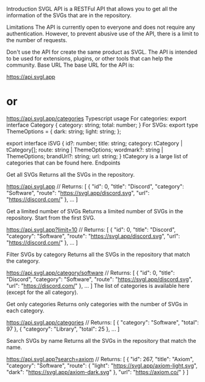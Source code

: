 Introduction
SVGL API is a RESTFul API that allows you to get all the information of the SVGs that are in the repository.

Limitations
The API is currently open to everyone and does not require any authentication. However, to prevent abusive use of the API, there is a limit to the number of requests.

Don't use the API for create the same product as SVGL. The API is intended to be used for extensions, plugins, or other tools that can help the community.
Base URL
The base URL for the API is:

https://api.svgl.app
# or
https://api.svgl.app/categories
Typescript usage
For categories:
export interface Category {
  category: string;
  total: number;
}
For SVGs:
export type ThemeOptions = {
  dark: string;
  light: string;
};

export interface iSVG {
  id?: number;
  title: string;
  category: tCategory | tCategory[];
  route: string | ThemeOptions;
  wordmark?: string | ThemeOptions;
  brandUrl?: string;
  url: string;
}
tCategory is a large list of categories that can be found here.
Endpoints

Get all SVGs
Returns all the SVGs in the repository.

https://api.svgl.app
// Returns:
[
  {
    "id": 0,
    "title": "Discord",
    "category": "Software",
    "route": "https://svgl.app/discord.svg",
    "url": "https://discord.com/"
  },
  ...
]

Get a limited number of SVGs
Returns a limited number of SVGs in the repository. Start from the first SVG.

https://api.svgl.app?limit=10
// Returns:
[
  {
    "id": 0,
    "title": "Discord",
    "category": "Software",
    "route": "https://svgl.app/discord.svg",
    "url": "https://discord.com/"
  },
  ...
]

Filter SVGs by category
Returns all the SVGs in the repository that match the category.

https://api.svgl.app/category/software
// Returns:
[
  {
    "id": 0,
    "title": "Discord",
    "category": "Software",
    "route": "https://svgl.app/discord.svg",
    "url": "https://discord.com/"
  },
  ...
]
The list of categories is available here (except for the all category).


Get only categories
Returns only categories with the number of SVGs in each category.

https://api.svgl.app/categories
// Returns:
[
  {
    "category": "Software",
    "total": 97
  },
  {
    "category": "Library",
    "total": 25
  },
  ...
]

Search SVGs by name
Returns all the SVGs in the repository that match the name.

https://api.svgl.app?search=axiom
// Returns:
[
  {
    "id": 267,
    "title": "Axiom",
    "category": "Software",
    "route": {
      "light": "https://svgl.app/axiom-light.svg",
      "dark": "https://svgl.app/axiom-dark.svg"
    },
    "url": "https://axiom.co/"
  }
]
